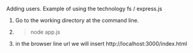 Adding users. Example of using the technology fs / express.js

1. Go to the working directory at the command line.
2. >node app.js
3. in the browser line url we will insert http://localhost:3000/index.html

